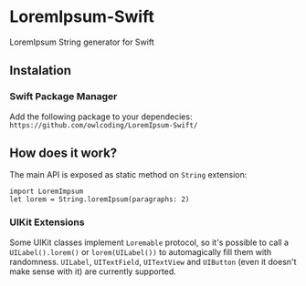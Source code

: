 # LoremIpsum-Swift
LoremIpsum String generator for Swift

## Instalation

### Swift Package Manager
Add the following package to your dependecies: `https://github.com/owlcoding/LoremIpsum-Swift/`

## How does it work? 
The main API is exposed as static method on `String` extension:

    import LoremImpsum
    let lorem = String.loremIpsum(paragraphs: 2)
    
### UIKit Extensions
Some UIKit classes implement `Loremable` protocol, so it's possible to call a `UILabel().lorem()` or `lorem(UILabel())`  to automagically fill them with randomness. `UILabel`, `UITextField`, `UITextView` and `UIButton` (even it doesn't make sense with it) are currently supported. 
